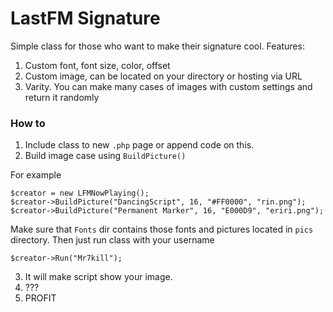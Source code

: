# LastFM Signature

Simple class for those who want to make their signature cool. 
Features:

1. Custom font, font size, color, offset 
2. Custom image, can be located on your directory or hosting via URL
3. Varity. You can make many cases of images with custom settings and return it randomly

### How to
1. Include class to new `.php` page or append code on this. 
2. Build image case using `BuildPicture()`

For example
```
$creator = new LFMNowPlaying();
$creator->BuildPicture("DancingScript", 16, "#FF0000", "rin.png");
$creator->BuildPicture("Permanent Marker", 16, "E000D9", "eriri.png");
```
Make sure that `Fonts` dir contains those fonts and pictures located in `pics` directory.
Then just run class with your username
```
$creator->Run("Mr7kill");
```

3. It will make script show your image. 
4. ???
5. PROFIT
